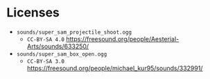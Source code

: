
# Licenses

* `sounds/super_sam_projectile_shoot.ogg`
  * `CC-BY-SA 4.0` https://freesound.org/people/Aesterial-Arts/sounds/633250/
* `sounds/super_sam_box_open.ogg`
  * `CC-BY-SA 3.0` https://freesound.org/people/michael_kur95/sounds/332991/